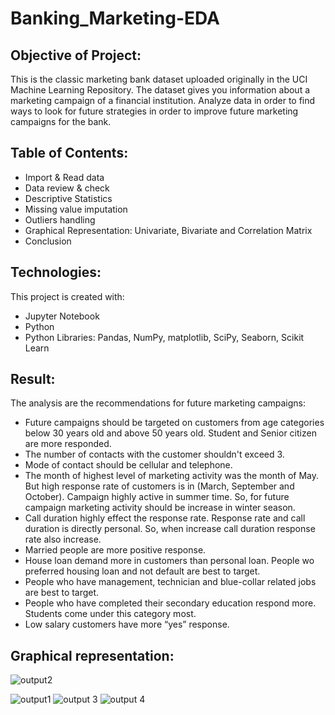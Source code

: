 # Banking_Marketing-EDA
## Objective of Project:
This is the classic marketing bank dataset uploaded originally in the UCI Machine Learning Repository. The dataset gives you information about a marketing campaign of a financial institution.
Analyze data in order to find ways to look for future strategies in order to improve future marketing campaigns for the bank.

## Table of Contents:
* Import & Read data
* Data review & check
* Descriptive Statistics
* Missing value imputation
* Outliers handling
* Graphical Representation: Univariate, Bivariate and Correlation Matrix
* Conclusion

## Technologies:
This project is created with:
* Jupyter Notebook
* Python
* Python Libraries: Pandas, NumPy, matplotlib, SciPy, Seaborn, Scikit Learn

## Result: 
The analysis are the recommendations for future marketing campaigns:

* Future campaigns should be targeted on customers from age categories below 30 years old and above 50 years old. Student and Senior citizen are more responded.
* The number of contacts with the customer shouldn't exceed 3.
* Mode of contact should be cellular and telephone.
* The month of highest level of marketing activity was the month of May. But high response rate of customers is in (March, September and October). Campaign highly active in summer time. So, for future campaign marketing activity should be increase in winter season.
* Call duration highly effect the response rate. Response rate and call duration is directly personal. So, when increase call duration response rate also increase.
* Married people are more positive response.
* House loan demand more in customers than personal loan. People wo preferred housing loan and not default are best to target.
* People who have management, technician and blue-collar related jobs are best to target.
* People who have completed their secondary education respond more. Students come under this category most.
* Low salary customers have more “yes” response.



## Graphical representation:

![output2](https://user-images.githubusercontent.com/101332838/179339522-45f70a45-e6f3-4d45-8f78-e51b4def99bd.png)

![output1](https://user-images.githubusercontent.com/101332838/179339812-bb1758c8-ea29-44ff-8190-d4139f025198.png)
![output 3](https://user-images.githubusercontent.com/101332838/179339823-80517a0c-0854-4185-91e1-5e319834f5f5.png)
![output 4](https://user-images.githubusercontent.com/101332838/179339830-ffcf1339-7c34-4df2-a627-0d464ea413f6.png)






